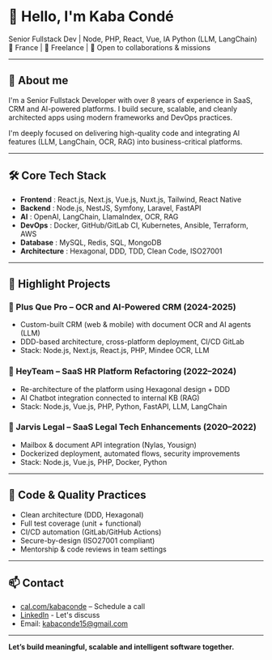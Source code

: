 # 👋 Hello, I'm Kaba Condé
Senior Fullstack Dev | Node, PHP, React, Vue, IA Python (LLM, LangChain)<br>
📍 France | 💼 Freelance | 🚀 Open to collaborations & missions

---

## 🧠 About me

I'm a Senior Fullstack Developer with over 8 years of experience in SaaS, CRM and AI-powered platforms.
I build secure, scalable, and cleanly architected apps using modern frameworks and DevOps practices.

I'm deeply focused on delivering high-quality code and integrating AI features (LLM, LangChain, OCR, RAG) into business-critical platforms.

---

## 🛠️ Core Tech Stack

- **Frontend** : React.js, Next.js, Vue.js, Nuxt.js, Tailwind, React Native
- **Backend** : Node.js, NestJS, Symfony, Laravel, FastAPI
- **AI** : OpenAI, LangChain, LlamaIndex, OCR, RAG
- **DevOps** : Docker, GitHub/GitLab CI, Kubernetes, Ansible, Terraform, AWS
- **Database** : MySQL, Redis, SQL, MongoDB
- **Architecture** : Hexagonal, DDD, TDD, Clean Code, ISO27001

---

## 🌟 Highlight Projects

### 📌 Plus Que Pro – OCR and AI-Powered CRM (2024-2025)
- Custom-built CRM (web & mobile) with document OCR and AI agents (LLM)
- DDD-based architecture, cross-platform deployment, CI/CD GitLab
- Stack: Node.js, Next.js, React.js, PHP, Mindee OCR, LLM

### 📌 HeyTeam – SaaS HR Platform Refactoring (2022–2024)
- Re-architecture of the platform using Hexagonal design + DDD
- AI Chatbot integration connected to internal KB (RAG)
- Stack: Node.js, Vue.js, PHP, Python, FastAPI, LLM, LangChain

### 📌 Jarvis Legal – SaaS Legal Tech Enhancements (2020–2022)
- Mailbox & document API integration (Nylas, Yousign)
- Dockerized deployment, automated flows, security improvements
- Stack: Node.js, Vue.js, PHP, Docker, Python

---

## 🧪 Code & Quality Practices

- Clean architecture (DDD, Hexagonal)
- Full test coverage (unit + functional)
- CI/CD automation (GitLab/GitHub Actions)
- Secure-by-design (ISO27001 compliant)
- Mentorship & code reviews in team settings

---

## 📫 Contact

- [cal.com/kabaconde](https://cal.com/kabaconde) – Schedule a call
- [LinkedIn](https://www.linkedin.com/in/kabaconde) - Let's discuss
- Email: kabaconde15@gmail.com

---

**Let’s build meaningful, scalable and intelligent software together.**
